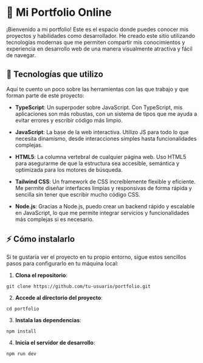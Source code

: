 # 🌟 Mi Portfolio Online

¡Bienvenido a mi portfolio! Este es el espacio donde puedes conocer mis proyectos y habilidades como desarrollador. He creado este sitio utilizando tecnologías modernas que me permiten compartir mis conocimientos y experiencia en desarrollo web de una manera visualmente atractiva y fácil de navegar.

## 🚀 Tecnologías que utilizo

Aquí te cuento un poco sobre las herramientas con las que trabajo y que forman parte de este proyecto:

- **TypeScript**: Un superpoder sobre JavaScript. Con TypeScript, mis aplicaciones son más robustas, con un sistema de tipos que me ayuda a evitar errores y escribir código más limpio.
  
- **JavaScript**: La base de la web interactiva. Utilizo JS para todo lo que necesita dinamismo, desde interacciones simples hasta funcionalidades complejas.

- **HTML5**: La columna vertebral de cualquier página web. Uso HTML5 para asegurarme de que la estructura sea accesible, semántica y optimizada para los motores de búsqueda.

- **Tailwind CSS**: Un framework de CSS increíblemente flexible y eficiente. Me permite diseñar interfaces limpias y responsivas de forma rápida y sencilla sin tener que escribir mucho código CSS.

- **Node.js**: Gracias a Node.js, puedo crear un backend rápido y escalable en JavaScript, lo que me permite integrar servicios y funcionalidades más complejas si es necesario.


## ⚡ Cómo instalarlo

Si te gustaría ver el proyecto en tu propio entorno, sigue estos sencillos pasos para configurarlo en tu máquina local:

1. **Clona el repositorio**:

```
git clone https://github.com/tu-usuario/portfolio.git
```
2. **Accede al directorio del proyecto**:
```
cd portfolio
```
3. **Instala las dependencias**:
```
npm install
```
4. **Inicia el servidor de desarrollo**:
```
npm run dev
```
   

